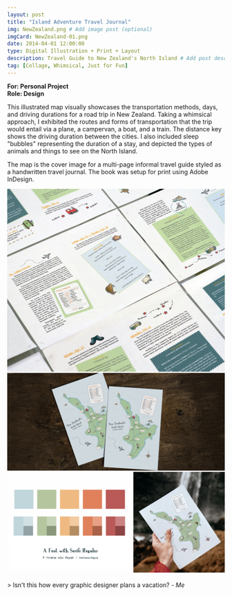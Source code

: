 ```yaml
---
layout: post
title: "Island Adventure Travel Journal"
img: NewZealand.png # Add image post (optional)
imgCard: NewZealand-01.png 
date: 2014-04-01 12:00:00 
type: Digital Illustration + Print + Layout
description: Travel Guide to New Zealand's North Island # Add post description (optional)
tag: [Collage, Whimsical, Just for Fun]
---
```

<b>For: Personal Project</b><br/>
<b>Role: Design</b>

This illustrated map visually showcases the transportation methods, days, and driving durations for a road trip in New Zealand. Taking a whimsical approach, I exhibited the routes and forms of transportation that the trip would entail via a plane, a campervan, a boat, and a train. The distance key shows the driving duration between the cities. I also included sleep "bubbles" representing the duration of a stay, and depicted the types of animals and things to see on the North Island.  

The map is the cover image for a multi-page informal travel guide styled as a handwritten travel journal.  The book was setup for print using Adobe InDesign.  

<div class="post_image_addl">
    <img src="/assets/img/NewZealand-Spreads.png" alt="Print Spreads">
</div>
<div class="post_image_addl">
    <img src="/assets/img/NewZealand-Full.png" alt="Image of New Zealand Map Illustration and Sample Book Page">
</div>
<div class="post_image_addl">
    <img src="/assets/img/NewZealand-Color.png" alt="Image of Postcards on a rack">
</div>

<br/>
> Isn't this how every graphic designer plans a vacation? <cite>- Me</cite>